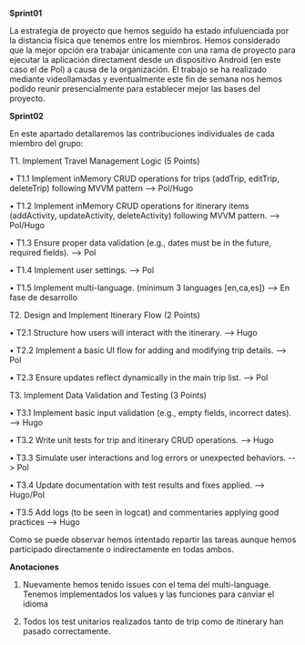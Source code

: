 **Sprint01**

La estrategia de proyecto que hemos seguido ha estado infuluenciada por la distancia física
que tenemos entre los miembros.
Hemos considerado que la mejor opción era trabajar únicamente con una rama de proyecto para
ejecutar la aplicación directament desde un dispositivo Android (en este caso el de Pol) a causa
de la organización.
El trabajo se ha realizado mediante videollamadas y eventualmente este fin de semana nos hemos podido
reunir presencialmente para establecer mejor las bases del proyecto.

**Sprint02**

En este apartado detallaremos las contribuciones individuales de cada miembro del grupo:


T1. Implement Travel Management Logic (5 Points)

• T1.1 Implement inMemory CRUD operations for trips (addTrip, editTrip,
deleteTrip) following MVVM pattern --> Pol/Hugo

• T1.2 Implement inMemory CRUD operations for itinerary items (addActivity,
updateActivity, deleteActivity) following MVVM pattern. --> Pol/Hugo

• T1.3 Ensure proper data validation (e.g., dates must be in the future, required
fields). --> Pol

• T1.4 Implement user settings. --> Pol

• T1.5 Implement multi-language. (minimum 3 languages [en,ca,es]) --> En fase de desarrollo


T2. Design and Implement Itinerary Flow (2 Points)

• T2.1 Structure how users will interact with the itinerary. --> Hugo

• T2.2 Implement a basic UI flow for adding and modifying trip details. --> Pol

• T2.3 Ensure updates reflect dynamically in the main trip list. --> Pol


T3. Implement Data Validation and Testing (3 Points)

• T3.1 Implement basic input validation (e.g., empty fields, incorrect dates). --> Hugo

• T3.2 Write unit tests for trip and itinerary CRUD operations. --> Hugo

• T3.3 Simulate user interactions and log errors or unexpected behaviors. --> Pol

• T3.4 Update documentation with test results and fixes applied. --> Hugo/Pol

• T3.5 Add logs (to be seen in logcat) and commentaries applying good practices --> Hugo


Como se puede observar hemos intentado repartir las tareas aunque hemos participado
directamente o indirectamente en todas ambos.


**Anotaciones**

1. Nuevamente hemos tenido issues con el tema del multi-language.
Tenemos implementados los values y las funciones para canviar el idioma 

2. Todos los test unitarios realizados tanto de trip como de itinerary 
han pasado correctamente.
